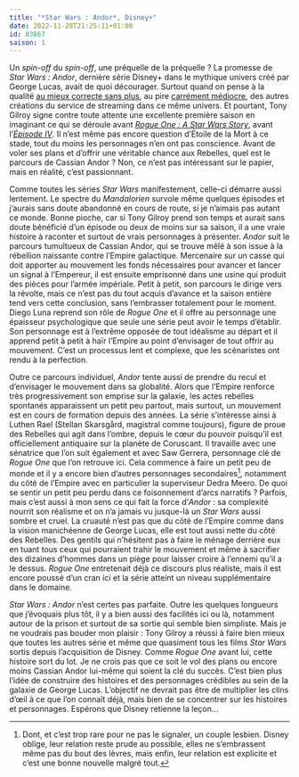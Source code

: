 ```yaml
---
title: "*Star Wars : Andor*, Disney+"
date: 2022-11-28T21:25:11+01:00
id: 83867 
saison: 1
---
```


Un *spin-off* du *spin-off*, une préquelle de la préquelle ? La promesse de *Star Wars : Andor*, dernière série Disney+ dans le mythique univers créé par George Lucas, avait de quoi décourager. Surtout quand on pense à la qualité [au mieux correcte sans plus](https://nicolasfurno.fr/serie/obi-wan-kenobi-disney+/), au pire [carrément médiocre](https://nicolasfurno.fr/serie/mandalorian-disney+-saison-2/), des autres créations du service de streaming dans ce même univers. Et pourtant, Tony Gilroy signe contre toute attente une excellente première saison en imaginant ce qui se déroule avant [*‌Rogue One : A Star Wars Story*](https://voiretmanger.fr/rogue-one-star-wars-story-edwards/), avant l’[*Épisode IV*](https://voiretmanger.fr/star-wars-episode-4-nouvel-espoir-lucas/). Il n’est même pas encore question d’Étoile de la Mort à ce stade, tout du moins les personnages n’en ont pas conscience. Avant de voler ses plans et d’offrir une véritable chance aux Rebelles, quel est le parcours de Cassian Andor ? Non, ce n’est pas intéressant sur le papier, mais en réalité, c’est passionnant. 

Comme toutes les séries *Star Wars* manifestement, celle-ci démarre aussi lentement. Le spectre du *Mandalorien* survole même quelques épisodes et j’aurais sans doute abandonné en cours de route, si je n’aimais pas autant ce monde. Bonne pioche, car si Tony Gilroy prend son temps et aurait sans doute bénéficié d’un épisode ou deux de moins sur sa saison, il a une vraie histoire à raconter et surtout de vrais personnages à présenter. *Andor* suit le parcours tumultueux de Cassian Andor, qui se trouve mêlé à son issue à la rébellion naissante contre l’Empire galactique. Mercenaire sur un casse qui doit apporter au mouvement les fonds nécessaires pour avancer et lancer un signal à l’Empereur, il est ensuite emprisonné dans une usine qui produit des pièces pour l’armée impériale. Petit à petit, son parcours le dirige vers la révolte, mais ce n’est pas du tout acquis d’avance et la saison entière tend vers cette conclusion, sans l’embrasser totalement pour le moment. Diego Luna reprend son rôle de *Rogue One* et il offre au personnage une épaisseur psychologique que seule une série peut avoir le temps d’établir. Son personnage est à l’extrême opposée de tout idéalisme au départ et il apprend petit à petit à haïr l’Empire au point d’envisager de tout offrir au mouvement. C’est un processus lent et complexe, que les scénaristes ont rendu à la perfection. 

Outre ce parcours individuel, *Andor* tente aussi de prendre du recul et d’envisager le mouvement dans sa globalité. Alors que l’Empire renforce très progressivement son emprise sur la galaxie, les actes rebelles spontanés apparaissent un petit peu partout, mais surtout, un mouvement est en cours de formation depuis des années. La série s’intéresse ainsi à Luthen Rael (Stellan Skarsgård, magistral comme toujours), figure de proue des Rebelles qui agit dans l’ombre, depuis le cœur du pouvoir puisqu’il est officiellement antiquaire sur la planète de Coruscant. Il travaille avec une sénatrice que l’on suit également et avec Saw Gerrera, personnage clé de *Rogue One* que l’on retrouve ici. Cela commence à faire un petit peu de monde et il y a encore bien d’autres personnages secondaires[^1], notamment du côté de l’Empire avec en particulier la superviseur Dedra Meero. De quoi se sentir un petit peu perdu dans ce foisonnement d’arcs narratifs ? Parfois, mais c’est aussi à mon sens ce qui fait la force d’*Andor* : sa complexité nourrit son réalisme et on n’a jamais vu jusque-là un *Star Wars* aussi sombre et cruel. La cruauté n’est pas que du côté de l’Empire comme dans la vision manichéenne de George Lucas, elle est tout aussi nette du côté des Rebelles. Des gentils qui n’hésitent pas à faire le ménage derrière eux en tuant tous ceux qui pourraient trahir le mouvement et même à sacrifier des dizaines d’hommes dans un piège pour laisser croire à l’ennemi qu’il a le dessus. *Rogue One* entretenait déjà ce discours plus réaliste, mais il est encore poussé d’un cran ici et la série atteint un niveau supplémentaire dans le domaine.

*Star Wars : Andor* n’est certes pas parfaite. Outre les quelques longueurs que j’évoquais plus tôt, il y a bien aussi des facilités ici ou là, notamment autour de la prison et surtout de sa sortie qui semble bien simpliste. Mais je ne voudrais pas bouder mon plaisir : Tony Gilroy a réussi à faire bien mieux que toutes les autres série et même que quasiment tous les films *Star Wars* sortis depuis l’acquisition de Disney. Comme *Rogue One* avant lui, cette histoire sort du lot. Je ne crois pas que ce soit le vol des plans ou encore moins Cassian Andor lui-même qui soient la clé du succès. C’est bien plus l’idée de construire des histoires et des personnages crédibles au sein de la galaxie de George Lucas. L’objectif ne devrait pas être de multiplier les clins d’œil à ce que l’on connaît déjà, mais bien de se concentrer sur les histoires et personnages. Espérons que Disney retienne la leçon…

[^1]: Dont, et c’est trop rare pour ne pas le signaler, un couple lesbien. Disney oblige, leur relation reste prude au possible, elles ne s’embrassent même pas du bout des lèvres, mais enfin, leur relation est explicite et c’est une bonne nouvelle malgré tout.